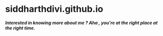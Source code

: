 # siddharthdivi.github.io

**_Interested in knowing more about me ? Aha , you're at the right place at the right time._**
